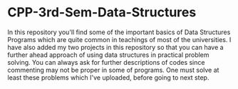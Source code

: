 # CPP-3rd-Sem-Data-Structures
In this repository you'll find some of the important basics of Data Structures Programs which are quite common in teachings of most of the universities. I have also added my two projects in this repository so that you can have a further ahead approach of using data structures in practical problem solving. You can always ask for further descriptions of codes since commenting may not be proper in some of programs. One must solve at least these problems which I've uploaded, before going to next step.  
